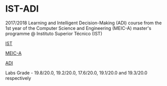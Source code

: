 # IST-ADI

2017/2018 Learning and Intelligent Decision-Making (ADI) course from the 1st year of the Computer Science and Engineering (MEIC-A) master's programme @ Instituto Superior Técnico (IST)

[IST](https://tecnico.ulisboa.pt/en/)

[MEIC-A](https://fenix.tecnico.ulisboa.pt/cursos/meic-a)

[ADI](https://fenix.tecnico.ulisboa.pt/disciplinas/ADI26/2017-2018/2-semestre)

Labs Grade - 19.8/20.0, 19.2/20.0, 17.6/20.0, 19.1/20.0 and 19.3/20.0 respectively
